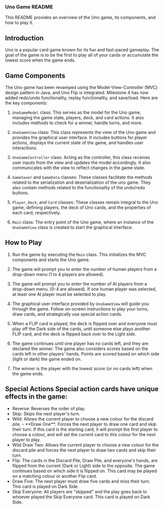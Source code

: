 ### Uno Game README

This README provides an overview of the Uno game, its components, and
how to play it.

## Introduction 
Uno is a popular card game known for its fun and
fast-paced gameplay. The goal of the game is to be the first to play all
of your cards or accumulate the lowest score when the game ends.

## Game Components 
The Uno game has been revamped using the
Model-View-Controller (MVC) design pattern in Java, and Uno Flip is integrated. Milestone 4 has now added 
redo/undo functionality, replay functionality, and save/load. Here are the key
components:

1. `UnoGameModel` class: This serves as the model for the Uno game,
managing the game state, players, deck, and card actions. It also
includes methods to check for a winner, handle turns, and more.

2. `UnoGameView` class: This class represents the view of the Uno
game and provides the graphical user interface. It includes buttons for
player actions, displays the current state of the game, and handles user
interactions.

3. `UnoGameController` class: Acting as the controller, this class
receives user inputs from the view and updates the model accordingly. It
also communicates with the view to reflect changes in the game state.

4. `GameSaver` and `GameData` classes: These classes facilitate the methods related to the
serialization and deserialization of the uno game. They also contain methods related to the 
functionality of the undo/redo buttons.

5. `Player`, `Deck`, and `Card` classes: These classes remain
integral to the Uno game, defining players, the deck of Uno cards, and
the properties of each card, respectively.

6. `Main` class: The entry point of the Uno game, where an instance
of the `UnoGameView` class is created to start the graphical
interface.

## How to Play 
1. Run the game by executing the `Main` class. This
initializes the MVC components and starts the Uno game.

2. The game will prompt you to enter the number of human players from a drop-down menu (1 to 4 players are allowed).

3. The game will prompt you to enter the number of AI players from a drop-down menu. (0-4 are allowed). If one human player was selected, at least one AI player must be selected to play.

4. The graphical user interface provided by `UnoGameView` will guide
you through the game. Follow on-screen instructions to play your turns,
draw cards, and strategically use special action cards.

5. When a FLIP card is played, the deck is flipped over and everyone must play off the Dark side of the cards, until someone else plays another FLIP card, and the deck is flipped back over to the Light side.

6. The game continues until one player has no cards left, and they are
declared the winner. The game also considers scores based on the cards
left in other players' hands. Points are scored based on which side (light or dark) the game ended on.

7. The winner is the player with the lowest score (or no cards left)
when the game ends. 

## Special Actions Special action cards have unique effects in the game: 

- Reverse: Reverses the order of play. 
- Skip: Skips the next player\'s turn. 
- Wild: Allows the current player to choose a new colour for the discard pile. - \*\*Draw One\*\*: Forces
the next player to draw one card and skip their turn. If this card is
the starting card, it will prompt the first player to choose a colour,
and will set the current card to this colour for the next player to
play. 
- Wild Draw Two: Allows the current player to choose a new
colour for the discard pile and forces the next player to draw two cards
and skip their turn.
- Flip: The cards in the Discard Pile, Draw Pile, and everyone's hands, are flipped from the current (Dark or Light) side to the opposite. The game continues based on which side it is flipped on. This card may be played on a matching colour or another Flip card.
- Draw Five: The next player must draw five cards and miss their turn. This card is played on Dark Side.
- Skip Everyone: All players are "skipped" and the play goes back to whoever played the Skip Everyone card. This card is played on Dark Side.